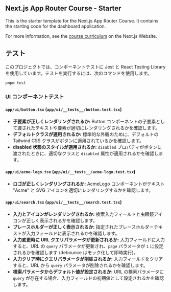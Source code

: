 ## Next.js App Router Course - Starter

This is the starter template for the Next.js App Router Course. It contains the starting code for the dashboard application.

For more information, see the [course curriculum](https://nextjs.org/learn) on the Next.js Website.

## テスト

このプロジェクトでは、コンポーネントテストに Jest と React Testing Library を使用しています。テストを実行するには、次のコマンドを使用します。

```bash
pnpm test
```

### UI コンポーネントテスト

#### `app/ui/button.tsx` (`app/ui/__tests__/button.test.tsx`)

- **子要素が正しくレンダリングされるか:** Button コンポーネントの子要素として渡されたテキストや要素が適切にレンダリングされるかを確認します。
- **デフォルトクラスが適用されるか:** 標準的な外観のために、デフォルトの Tailwind CSS クラスがボタンに適用されているかを確認します。
- **disabled 状態のスタイルが適用されるか:** `disabled` プロパティがボタンに渡されたときに、適切なクラスと `disabled` 属性が適用されるかを確認します。

#### `app/ui/acme-logo.tsx` (`app/ui/__tests__/acme-logo.test.tsx`)

- **ロゴが正しくレンダリングされるか:** AcmeLogo コンポーネントがテキスト "Acme" と SVG アイコンを適切にレンダリングするかを確認します。

#### `app/ui/search.tsx` (`app/ui/__tests__/search.test.tsx`)

- **入力とアイコンがレンダリングされるか:** 検索入力フィールドと虫眼鏡アイコンが正しく表示されるかを確認します。
- **プレースホルダーが正しく表示されるか:** 指定されたプレースホルダーテキストが入力フィールドに表示されるかを確認します。
- **入力変更時に URL クエリパラメータが更新されるか:** 入力フィールドに入力すると、URL の `query` パラメータが更新され、`page` パラメータが `1` に設定されるかを確認します (debounce はモック化して即時実行)。
- **入力クリア時にクエリパラメータが削除されるか:** 入力フィールドをクリアすると、URL から `query` パラメータが削除されるかを確認します。
- **検索パラメータからデフォルト値が設定されるか:** URL の検索パラメータに `query` が存在する場合、入力フィールドの初期値として設定されるかを確認します。